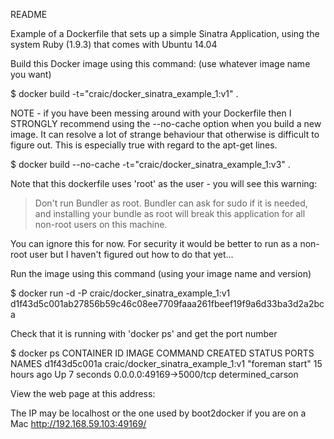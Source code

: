 README

Example of a Dockerfile that sets up a simple Sinatra Application, using the system Ruby (1.9.3) that comes with Ubuntu 14.04

Build this Docker image using this command: (use whatever image name you want)

$ docker build -t="craic/docker_sinatra_example_1:v1" .

NOTE - if you have been messing around with your Dockerfile then I STRONGLY recommend
using the --no-cache option when you build a new image. It can resolve a lot of strange
behaviour that otherwise is difficult to figure out. This is especially true with regard to the apt-get lines.

$ docker build --no-cache -t="craic/docker_sinatra_example_1:v3" .

Note that this dockerfile uses 'root' as the user - you will see this warning:

> Don't run Bundler as root. Bundler can ask for sudo if it is needed, and
> installing your bundle as root will break this application for all non-root
> users on this machine.

You can ignore this for now. For security it would be better to run as a non-root user but I haven't figured out how to do that yet...


Run the image using this command (using your image name and version)

$ docker run -d -P craic/docker_sinatra_example_1:v1
d1f43d5c001ab27856b59c46c08ee7709faaa261fbeef19f9a6d33ba3d2a2bca

Check that it is running with 'docker ps' and get the port number

$ docker ps
CONTAINER ID        IMAGE                               COMMAND             CREATED             STATUS              PORTS                     NAMES
d1f43d5c001a        craic/docker_sinatra_example_1:v1   "foreman start"     15 hours ago        Up 7 seconds        0.0.0.0:49169->5000/tcp   determined_carson

View the web page at this address:

The IP may be localhost or the one used by boot2docker if you are on a Mac
http://192.168.59.103:49169/









